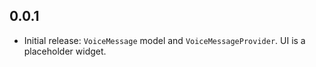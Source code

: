 ## 0.0.1

- Initial release: `VoiceMessage` model and `VoiceMessageProvider`. UI is a placeholder widget.
